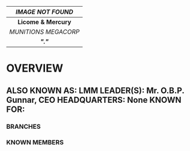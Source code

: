 
| ***IMAGE NOT FOUND*** |
| :-------------------: |
| **Licome & Mercury**  |
| *MUNITIONS MEGACORP*  |
|       ***"."***       |
# **OVERVIEW**
**ALSO KNOWN AS:** LMM
**LEADER(S):** Mr. O.B.P. Gunnar, CEO
**HEADQUARTERS:** None
**KNOWN FOR:**
- 


### **BRANCHES**


### **KNOWN MEMBERS**


